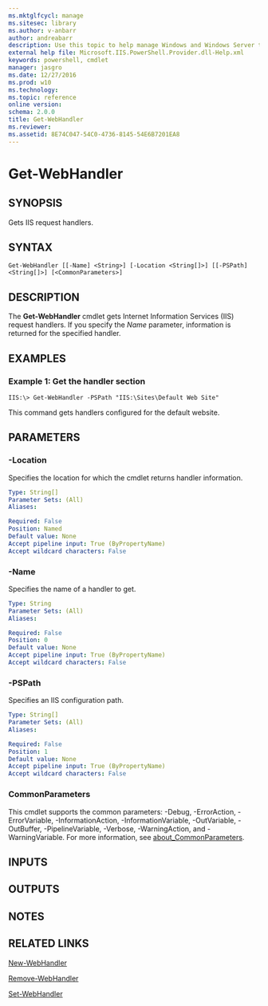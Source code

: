 ```yaml
---
ms.mktglfcycl: manage
ms.sitesec: library
ms.author: v-anbarr
author: andreabarr
description: Use this topic to help manage Windows and Windows Server technologies with Windows PowerShell.
external help file: Microsoft.IIS.PowerShell.Provider.dll-Help.xml
keywords: powershell, cmdlet
manager: jasgro
ms.date: 12/27/2016
ms.prod: w10
ms.technology: 
ms.topic: reference
online version: 
schema: 2.0.0
title: Get-WebHandler
ms.reviewer:
ms.assetid: 8E74C047-54C0-4736-8145-54E6B7201EA8
---
```


# Get-WebHandler

## SYNOPSIS
Gets IIS request handlers.

## SYNTAX

```
Get-WebHandler [[-Name] <String>] [-Location <String[]>] [[-PSPath] <String[]>] [<CommonParameters>]
```

## DESCRIPTION
The **Get-WebHandler** cmdlet gets Internet Information Services (IIS) request handlers.
If you specify the *Name* parameter, information is returned for the specified handler.

## EXAMPLES

### Example 1: Get the handler section
```
IIS:\> Get-WebHandler -PSPath "IIS:\Sites\Default Web Site"
```

This command gets handlers configured for the default website.

## PARAMETERS

### -Location
Specifies the location for which the cmdlet returns handler information.

```yaml
Type: String[]
Parameter Sets: (All)
Aliases: 

Required: False
Position: Named
Default value: None
Accept pipeline input: True (ByPropertyName)
Accept wildcard characters: False
```

### -Name
Specifies the name of a handler to get.

```yaml
Type: String
Parameter Sets: (All)
Aliases: 

Required: False
Position: 0
Default value: None
Accept pipeline input: True (ByPropertyName)
Accept wildcard characters: False
```

### -PSPath
Specifies an IIS configuration path.

```yaml
Type: String[]
Parameter Sets: (All)
Aliases: 

Required: False
Position: 1
Default value: None
Accept pipeline input: True (ByPropertyName)
Accept wildcard characters: False
```

### CommonParameters
This cmdlet supports the common parameters: -Debug, -ErrorAction, -ErrorVariable, -InformationAction, -InformationVariable, -OutVariable, -OutBuffer, -PipelineVariable, -Verbose, -WarningAction, and -WarningVariable. For more information, see [about_CommonParameters](http://go.microsoft.com/fwlink/?LinkID=113216).

## INPUTS

## OUTPUTS

## NOTES

## RELATED LINKS

[New-WebHandler](./New-WebHandler.md)

[Remove-WebHandler](./Remove-WebHandler.md)

[Set-WebHandler](./Set-WebHandler.md)

